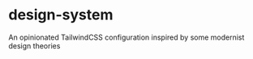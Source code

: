 # design-system
An opinionated TailwindCSS configuration inspired by some modernist design theories
